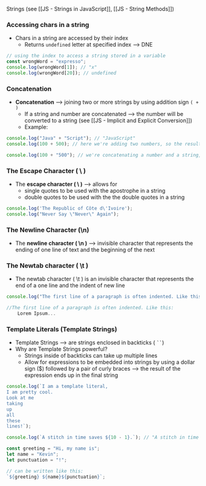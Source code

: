 Strings (see [[JS - Strings in JavaScript]], [[JS - String Methods]])

### Accessing chars in a string
* Chars in a string are accessed by their index
	* Returns `undefined` letter at specified index --> DNE
```js
// using the index to access a string stored in a variable
const wrongWord = "expresso";
console.log(wrongWord[1]); // "x"
console.log(wrongWord[20]); // undefined 
```

### Concatenation
* **Concatenation** --> joining two or more strings by using addition sign `( + )`
	* If a string and number are concatenated --> the number will be converted to a string (see [[JS - Implicit and Explicit Conversion]])
	* Example: 
```js
console.log("Java" + "Script"); // "JavaScript"
console.log(100 + 500); // here we're adding two numbers, so the result is a number: 600

console.log(100 + "500"); // we're concatenating a number and a string, which results in a string: '100500' 
```

### The Escape Character ( \\ )
* The **escape character ( \\ )** --> allows for 
	* single quotes to be used with the apostrophe in a string
	* double quotes to be used with the the double quotes in a string
```js
console.log('The Republic of Côte d\'Ivoire');
console.log("Never Say \"Never\" Again");
```

### The Newline Character (\\n)
* The **newline character ( \\n )** --> invisible character that represents the ending of one line of text and the beginning of the next

### The Newtab character ( \\t )
* The newtab character ( \\t ) is an invisible character that represents the end of a one line and the indent of new line

```js
console.log("The first line of a paragraph is often indented. Like this:\n\n\tLorem Ipsum...")

//The first line of a paragraph is often indented. Like this:
    Lorem Ipsum... 
```

### Template Literals (Template Strings)
* Template Strings --> are strings enclosed in backticks ( ` `` `)
* Why are Template Strings powerful?
	* Strings inside of backticks can take up multiple lines
	* Allow for expressions to be embedded into strings by using a dollar sign ($) followed by a pair of curly braces --> the result of the expression ends up in the final string

```js
console.log(`I am a template literal,
I am pretty cool.
Look at me
taking 
up
all
these
lines!`); 

console.log(`A stitch in time saves ${10 - 1}.`); // "A stitch in time saves 9." 
```

```js
const greeting = "Hi, my name is";
let name = "Kevin";
let punctuation = "!"; 

// can be written like this: 
`${greeting} ${name}${punctuation}`;
```

